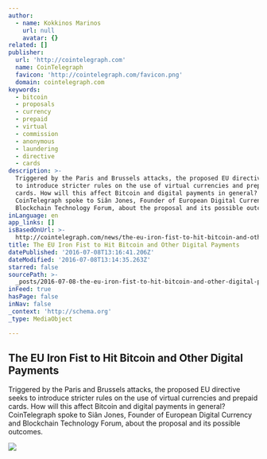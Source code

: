 ```yaml
---
author:
  - name: Kokkinos Marinos
    url: null
    avatar: {}
related: []
publisher:
  url: 'http://cointelegraph.com'
  name: CoinTelegraph
  favicon: 'http://cointelegraph.com/favicon.png'
  domain: cointelegraph.com
keywords:
  - bitcoin
  - proposals
  - currency
  - prepaid
  - virtual
  - commission
  - anonymous
  - laundering
  - directive
  - cards
description: >-
  Triggered by the Paris and Brussels attacks, the proposed EU directive seeks
  to introduce stricter rules on the use of virtual currencies and prepaid
  cards. How will this affect Bitcoin and digital payments in general?
  CoinTelegraph spoke to Siân Jones, Founder of European Digital Currency and
  Blockchain Technology Forum, about the proposal and its possible outcomes.
inLanguage: en
app_links: []
isBasedOnUrl: >-
  http://cointelegraph.com/news/the-eu-iron-fist-to-hit-bitcoin-and-other-digital-payments
title: The EU Iron Fist to Hit Bitcoin and Other Digital Payments
datePublished: '2016-07-08T13:16:41.206Z'
dateModified: '2016-07-08T13:14:35.263Z'
starred: false
sourcePath: >-
  _posts/2016-07-08-the-eu-iron-fist-to-hit-bitcoin-and-other-digital-payments.md
inFeed: true
hasPage: false
inNav: false
_context: 'http://schema.org'
_type: MediaObject

---
```

<article style=""><h1>The EU Iron Fist to Hit Bitcoin and Other Digital Payments</h1><p>Triggered by the Paris and Brussels attacks, the proposed EU directive seeks to introduce stricter rules on the use of virtual currencies and prepaid cards. How will this affect Bitcoin and digital payments in general? CoinTelegraph spoke to Siân Jones, Founder of European Digital Currency and Blockchain Technology Forum, about the proposal and its possible outcomes.</p><img src="https://cointelegraph.com/images/725_aHR0cDovL2NvaW50ZWxlZ3JhcGguY29tL3N0b3JhZ2UvdXBsb2Fkcy92aWV3LzBkOWE2YWRjMWJiNjllNjMzYjk5MmFlMDVlZGI5NmYwLmpwZw==.jpg" /></article>